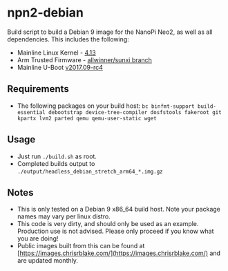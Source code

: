 # npn2-debian

Build script to build a Debian 9 image for the NanoPi Neo2, as well as all dependencies. This includes the following:

- Mainline Linux Kernel - [4.13](https://github.com/torvalds/linux/tree/v4.13)
- Arm Trusted Firmware - [allwinner/sunxi branch](https://github.com/apritzel/arm-trusted-firmware/tree/allwinner)
- Mainline U-Boot [v2017.09-rc4](https://github.com/u-boot/u-boot/tree/v2017.09-rc4)

## Requirements

- The following packages on your build host: `bc binfmt-support build-essential debootstrap device-tree-compiler dosfstools fakeroot git kpartx lvm2 parted qemu qemu-user-static wget`

## Usage
- Just run `./build.sh` as root.
- Completed builds output to `./output/headless_debian_stretch_arm64_*.img.gz`

## Notes

- This is only tested on a Debian 9 x86_64 build host. Note your package names may vary per linux distro.
- This code is very dirty, and should only be used as an example. Production use is not advised. Please only proceed if you know what you are doing!
- Public images built from this can be found at [https://images.chrisrblake.com/](https://images.chrisrblake.com/) and are updated monthly.
